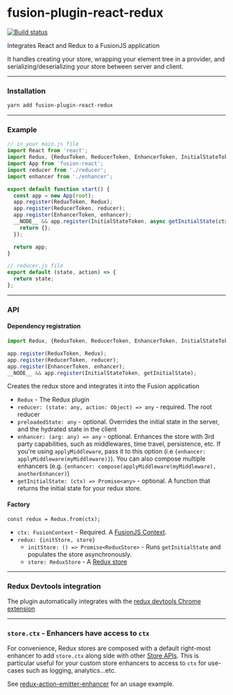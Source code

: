 # fusion-plugin-react-redux

[![Build status](https://badge.buildkite.com/b1165dac1a1aea4fee2d97e52c74f5101efeed82f6907bb16c.svg?branch=master)](https://buildkite.com/uberopensource/fusion-plugin-react-redux?branch=master)

Integrates React and Redux to a FusionJS application

It handles creating your store, wrapping your element tree in a provider, and serializing/deserializing your store between server and client.

---

### Installation

```sh
yarn add fusion-plugin-react-redux
```

---

### Example

```js
// in your main.js file
import React from 'react';
import Redux, {ReduxToken, ReducerToken, EnhancerToken, InitialStateToken} from 'fusion-plugin-react-redux';
import App from 'fusion-react';
import reducer from './reducer';
import enhancer from './enhancer';

export default function start() {
  const app = new App(root);
  app.register(ReduxToken, Redux);
  app.register(ReducerToken, reducer);
  app.register(EnhancerToken, enhancer);
  __NODE__ && app.register(InitialStateToken, async getInitialState(ctx) {
    return {};
  });

  return app;
}

// reducer.js file
export default (state, action) => {
  return state;
};
```

---

### API

#### Dependency registration

```js
import Redux, {ReduxToken, ReducerToken, EnhancerToken, InitialStateToken} from 'fusion-plugin-react-redux';

app.register(ReduxToken, Redux);
app.register(ReducerToken, reducer);
app.register(EnhancerToken, enhancer);
__NODE__ && app.register(InitialStateToken, getInitialState);
```

Creates the redux store and integrates it into the Fusion application

- `Redux` - The Redux plugin
- `reducer: (state: any, action: Object) => any` - required. The root reducer
- `preloadedState: any` - optional. Overrides the initial state in the server, and the hydrated state in the client
- `enhancer: (arg: any) => any` - optional. Enhances the store with 3rd party capabilities, such as middlewares, time travel, persistence, etc. If you're using `applyMiddleware`, pass it to this option (i.e `{enhancer: applyMiddleware(myMiddleware)}`). You can also compose multiple enhancers (e.g. `{enhancer: compose(applyMiddleware(myMiddleware), anotherEnhancer)`)
- `getInitialState: (ctx) => Promise<any>` - optional. A function that returns the initial state for your redux store.

#### Factory

`const redux = Redux.from(ctx);`

- `ctx: FusionContext` - Required. A [FusionJS Context](https://github.com/fusionjs/fusion-core#context).
- `redux: {initStore, store}`
  - `initStore: () => Promise<ReduxStore>` - Runs `getInitialState` and populates the store asynchronously.
  - `store: ReduxStore` - A [Redux store](https://redux.js.org/docs/api/Store.html)

---

### Redux Devtools integration

The plugin automatically integrates with the [redux devtools Chrome extension](https://github.com/zalmoxisus/redux-devtools-extension)

---

### `store.ctx` - Enhancers have access to `ctx`

For convenience, Redux stores are composed with a default right-most enhancer to add `store.ctx` along side with other [Store APIs](https://github.com/reactjs/redux/blob/master/docs/api/Store.md).
This is particular useful for your custom store enhancers to access to `ctx` for use-cases such as logging, analytics...etc.

See [redux-action-emitter-enhancer](https://github.com/fusionjs/fusion-redux-action-emitter-enhancer/) for an usage example.
